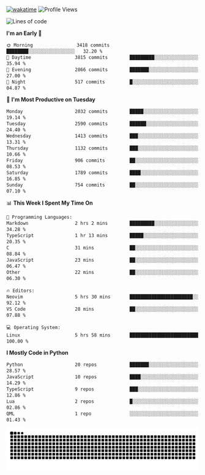 [![wakatime](https://wakatime.com/badge/user/b920b284-3cde-4cd4-b72e-f7f22d050b16.svg)](https://wakatime.com/@b920b284-3cde-4cd4-b72e-f7f22d050b16)
![Profile Views](http://img.shields.io/badge/Profile%20Views-4586-blue)
<!--START_SECTION:waka-->
![Lines of code](https://img.shields.io/badge/From%20Hello%20World%20I%27ve%20Written-10.0%20million%20lines%20of%20code-blue)

**I'm an Early 🐤** 

```text
🌞 Morning                3418 commits        ████████░░░░░░░░░░░░░░░░░   32.20 % 
🌆 Daytime                3815 commits        █████████░░░░░░░░░░░░░░░░   35.94 % 
🌃 Evening                2866 commits        ███████░░░░░░░░░░░░░░░░░░   27.00 % 
🌙 Night                  517 commits         █░░░░░░░░░░░░░░░░░░░░░░░░   04.87 % 
```
📅 **I'm Most Productive on Tuesday** 

```text
Monday                   2032 commits        █████░░░░░░░░░░░░░░░░░░░░   19.14 % 
Tuesday                  2590 commits        ██████░░░░░░░░░░░░░░░░░░░   24.40 % 
Wednesday                1413 commits        ███░░░░░░░░░░░░░░░░░░░░░░   13.31 % 
Thursday                 1132 commits        ███░░░░░░░░░░░░░░░░░░░░░░   10.66 % 
Friday                   906 commits         ██░░░░░░░░░░░░░░░░░░░░░░░   08.53 % 
Saturday                 1789 commits        ████░░░░░░░░░░░░░░░░░░░░░   16.85 % 
Sunday                   754 commits         ██░░░░░░░░░░░░░░░░░░░░░░░   07.10 % 
```


📊 **This Week I Spent My Time On** 

```text
💬 Programming Languages: 
Markdown                 2 hrs 2 mins        █████████░░░░░░░░░░░░░░░░   34.28 % 
TypeScript               1 hr 13 mins        █████░░░░░░░░░░░░░░░░░░░░   20.35 % 
C                        31 mins             ██░░░░░░░░░░░░░░░░░░░░░░░   08.84 % 
JavaScript               23 mins             ██░░░░░░░░░░░░░░░░░░░░░░░   06.47 % 
Other                    22 mins             ██░░░░░░░░░░░░░░░░░░░░░░░   06.30 % 

🔥 Editors: 
Neovim                   5 hrs 30 mins       ███████████████████████░░   92.12 % 
VS Code                  28 mins             ██░░░░░░░░░░░░░░░░░░░░░░░   07.88 % 

💻 Operating System: 
Linux                    5 hrs 58 mins       █████████████████████████   100.00 % 
```

**I Mostly Code in Python** 

```text
Python                   20 repos            ███████░░░░░░░░░░░░░░░░░░   28.57 % 
JavaScript               10 repos            ████░░░░░░░░░░░░░░░░░░░░░   14.29 % 
TypeScript               9 repos             ███░░░░░░░░░░░░░░░░░░░░░░   12.86 % 
Lua                      2 repos             █░░░░░░░░░░░░░░░░░░░░░░░░   02.86 % 
QML                      1 repo              ░░░░░░░░░░░░░░░░░░░░░░░░░   01.43 % 
```




<!--END_SECTION:waka-->
![Snake animation](https://raw.githubusercontent.com/timmypidashev/timmypidashev/main/commits.svg)
